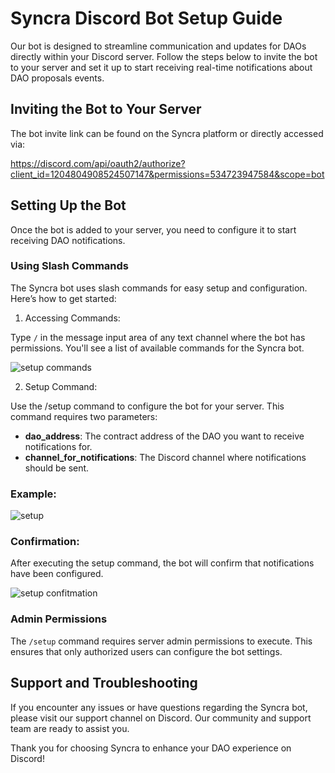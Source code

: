 # Syncra Discord Bot Setup Guide

Our bot is designed to streamline communication and updates for DAOs directly within your Discord server. Follow the steps below to invite the bot to your server and set it up to start receiving real-time notifications about DAO proposals events.

## Inviting the Bot to Your Server

The bot invite link can be found on the Syncra platform or directly accessed via:

https://discord.com/api/oauth2/authorize?client_id=1204804908524507147&permissions=534723947584&scope=bot

## Setting Up the Bot

Once the bot is added to your server, you need to configure it to start receiving DAO notifications.

### Using Slash Commands

The Syncra bot uses slash commands for easy setup and configuration. Here’s how to get started:

1. Accessing Commands:

Type `/` in the message input area of any text channel where the bot has permissions. You'll see a list of available commands for the Syncra bot.

![setup commands](/img/bot/setup-commands.png)

2. Setup Command:

Use the /setup command to configure the bot for your server. This command requires two parameters:
* **dao_address**: The contract address of the DAO you want to receive notifications for.
* **channel_for_notifications**: The Discord channel where notifications should be sent.

### Example:

![setup](/img/bot/setup.png)

### Confirmation:

After executing the setup command, the bot will confirm that notifications have been configured.

![setup confitmation](/img/bot/setup-confirmation.png)

### Admin Permissions

The `/setup` command requires server admin permissions to execute. This ensures that only authorized users can configure the bot settings.

## Support and Troubleshooting

If you encounter any issues or have questions regarding the Syncra bot, please visit our support channel on Discord. Our community and support team are ready to assist you.

Thank you for choosing Syncra to enhance your DAO experience on Discord!

